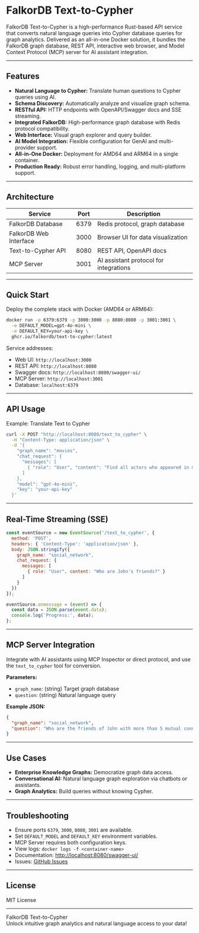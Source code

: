 # FalkorDB Text-to-Cypher

FalkorDB Text-to-Cypher is a high-performance Rust-based API service that converts natural language queries into Cypher database queries for graph analytics. Delivered as an all-in-one Docker solution, it bundles the FalkorDB graph database, REST API, interactive web browser, and Model Context Protocol (MCP) server for AI assistant integration.

---

## Features

- **Natural Language to Cypher:** Translate human questions to Cypher queries using AI.
- **Schema Discovery:** Automatically analyze and visualize graph schema.
- **RESTful API:** HTTP endpoints with OpenAPI/Swagger docs and SSE streaming.
- **Integrated FalkorDB:** High-performance graph database with Redis protocol compatibility.
- **Web Interface:** Visual graph explorer and query builder.
- **AI Model Integration:** Flexible configuration for GenAI and multi-provider support.
- **All-in-One Docker:** Deployment for AMD64 and ARM64 in a single container.
- **Production Ready:** Robust error handling, logging, and multi-platform support.

---

## Architecture

| Service                   | Port   | Description                                |
|---------------------------|--------|--------------------------------------------|
| FalkorDB Database         | 6379   | Redis protocol, graph database             |
| FalkorDB Web Interface    | 3000   | Browser UI for data visualization          |
| Text-to-Cypher API        | 8080   | REST API, OpenAPI docs                     |
| MCP Server                | 3001   | AI assistant protocol for integrations     |

---

## Quick Start

Deploy the complete stack with Docker (AMD64 or ARM64):

```bash
docker run -p 6379:6379 -p 3000:3000 -p 8080:8080 -p 3001:3001 \
  -e DEFAULT_MODEL=gpt-4o-mini \
  -e DEFAULT_KEY=your-api-key \
  ghcr.io/falkordb/text-to-cypher:latest
```

Service addresses:

- Web UI: `http://localhost:3000`
- REST API: `http://localhost:8080`
- Swagger docs: `http://localhost:8080/swagger-ui/`
- MCP Server: `http://localhost:3001`
- Database: `localhost:6379`

---

## API Usage

Example: Translate Text to Cypher

```bash
curl -X POST "http://localhost:8080/text_to_cypher" \
  -H "Content-Type: application/json" \
  -d '{
    "graph_name": "movies",
    "chat_request": {
      "messages": [
        { "role": "User", "content": "Find all actors who appeared in movies released after 2020" }
      ]
    },
    "model": "gpt-4o-mini",
    "key": "your-api-key"
  }'
```

---

## Real-Time Streaming (SSE)

```javascript
const eventSource = new EventSource('/text_to_cypher', {
  method: 'POST',
  headers: { 'Content-Type': 'application/json' },
  body: JSON.stringify({
    graph_name: "social_network",
    chat_request: { 
      messages: [
        { role: "User", content: "Who are John's friends?" }
      ]
    }
  })
});

eventSource.onmessage = (event) => {
  const data = JSON.parse(event.data);
  console.log('Progress:', data);
};
```

---

## MCP Server Integration

Integrate with AI assistants using MCP Inspector or direct protocol, and use the `text_to_cypher` tool for conversion.

**Parameters:**

- `graph_name`: (string) Target graph database
- `question`: (string) Natural language query

**Example JSON:**

```json
{
  "graph_name": "social_network",
  "question": "Who are the friends of John with more than 5 mutual connections?"
}
```

---

## Use Cases

- **Enterprise Knowledge Graphs:** Democratize graph data access.
- **Conversational AI:** Natural language graph exploration via chatbots or assistants.
- **Graph Analytics:** Build queries without knowing Cypher.

---

## Troubleshooting

- Ensure ports `6379`, `3000`, `8080`, `3001` are available.
- Set `DEFAULT_MODEL` and `DEFAULT_KEY` environment variables.
- MCP Server requires both configuration keys.
- View logs: `docker logs -f <container-name>`
- Documentation: [http://localhost:8080/swagger-ui/](http://localhost:8080/swagger-ui/)
- Issues: [GitHub Issues](https://github.com/FalkorDB/text-to-cypher/issues)

---

## License

MIT License

---

FalkorDB Text-to-Cypher  
Unlock intuitive graph analytics and natural language access to your data!
